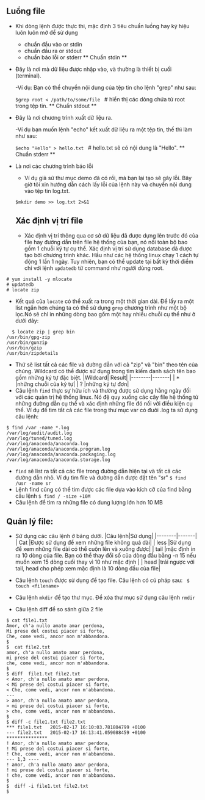 ## Luồng file
- Khi dòng lệnh được thực thi, mặc định 3 tiêu chuẩn luồng hay ký hiệu luôn luôn mở để sử dụng
  - chuẩn đầu vào or stdin
  - chuẩn đầu ra or stdout
  - chuẩn báo lỗi or stderr
** Chuẩn stdin **
- Đây là nơi mà dữ liệu được nhập vào, và thường là thiết bị cuối (terminal).

  -Ví dụ: Bạn có thể chuyển nội dung của tệp tin cho lệnh "grep" như sau:

   `$grep root < /path/to/some/file ` # hiển thị các dòng chứa từ root trong tệp tin.​
** Chuẩn stdout **
- Đây là nơi chương trình xuất dữ liệu ra.

  -Ví dụ bạn muốn lệnh "echo" kết xuất dữ liệu ra một tệp tin, thế thì làm như sau:

   `$echo "Hello" > hello.txt ` # hello.txt sẽ có nội dung là "Hello".​
** Chuẩn stderr **
- Là nơi các chương trình báo lỗi

  - Ví dụ giả sử thư mục demo đã có rồi, mà bạn lại tạo sẽ gây lỗi. Bây giờ tôi xin hướng dẫn cách lấy lỗi của lệnh này và chuyển nội dung vào tệp tin log.txt.

   `$mkdir demo >> log.txt 2>&1​`

  ## Xác định vị trí file
  - Xác định vị trí thông qua cơ sở dữ liệu đã được dựng lên trước đó của file hay đường dẫn trên file hệ thống của bạn, nó nối toàn bộ bao gồm 1 chuỗi ký tự cụ thể. Xác định vị trí sử dụng database đã được tạo bởi chương trình khác. Hầu như các hệ thống linux chạy 1 cách tự động 1 lần 1 ngày. Tuy nhiên, bạn có thể update tại bất kỳ thời điểm chỉ với lệnh `updatedb` từ command như người dùng root.
 ```
# yum install -y mlocate
# updatedb
# locate zip
```
  - Kết quả của `locate` có thể xuất ra trong một thời gian dài. Để lấy ra một list ngắn hơn chúng ta có thể sử dụng `grep` chương trình như một bộ lọc.Nó sẽ chỉ in những dòng bao gồm một hay nhiều chuỗi cụ thể như ở dưới đây:
```
  $ locate zip | grep bin
/usr/bin/gpg-zip
/usr/bin/gunzip
/usr/bin/gzip
/usr/bin/zipdetails
```
- Thứ sẽ list tất cả các file và đường dẫn với cả "zip" và "bin" theo tên của chúng. Wildcard có thể được sử dụng trong tìm kiếm danh sách tên bao gồm những ký tự đặc biệt.
|Wildcard| Result|
|--------|-------|
|   *    |những chuỗi của ký tự|
|   ?    |những ký tự đơn|
- Câu lệnh `find` thực sự hữu ích và thường được sử dụng hằng ngày đối với các quản trị hệ thống linux. Nó đệ quy xuống các cây file hệ thống từ những đường dẫn cụ thể và xác định những file đó nối với điều kiện cụ thể. Ví dụ để tìm tất cả các file trong thư mục var có đuôi .log ta sử dụng câu lệnh:
```
$ find /var -name *.log
/var/log/audit/audit.log
/var/log/tuned/tuned.log
/var/log/anaconda/anaconda.log
/var/log/anaconda/anaconda.program.log
/var/log/anaconda/anaconda.packaging.log
/var/log/anaconda/anaconda.storage.log
```
- `find` sẽ list ra tất cả các file trong đường dẫn hiện tại và tất cả các đường dẫn nhỏ. Ví dụ tìm file và đường dẫn được đặt tên "sr"
`$ find /usr -name sr`
- Lệnh find cũng có thể tìm được các file dựa vào kích cỡ của find bằng câu lệnh
`$ find / -size +10M`
- Câu lệnh để tìm ra những file có dung lượng lớn hơn 10 MB
## Quản lý file:
- Sử dụng các câu lệnh ở bảng dưới.
|Câu lệnh|Sử dụng|
|--------|-------|
|  Cat   |Được sử dụng để xem những file không quá dài|
|  less  |Sử dụng để xem những file dài có thể cuộn lên và xuống được|
|  tail  |mặc định in ra 10 dòng của file. Bạn có thể thay đổi số của dòng đầu bằng -n 15 nếu muốn xem 15 dòng cuối thay vì 10 như mặc định |
|  head  |trái ngược với tail, head cho phép xem mặc định là 10 dòng đầu của file|

- Câu lệnh `touch` được sử dụng để tạo file. Câu lệnh có cú pháp sau:
` $ touch <filename>`
- Câu lệnh `mkdir` để tạo thư mục. Để xóa thư mục sử dụng câu lệnh `rmdir`
- Câu lệnh diff để so sánh giữa 2 file
```
$ cat file1.txt
Amor, ch'a nullo amato amar perdona,
Mi prese del costui piacer si forte,
Che, come vedi, ancor non m'abbandona.
$ 
$  cat file2.txt
amor, ch'a nullo amato amar perdona,
mi prese del costui piacer si forte,
che, come vedi, ancor non m'abbandona.
$ 
$ diff  file1.txt file2.txt
< Amor, ch'a nullo amato amar perdona,
< Mi prese del costui piacer si forte,
< Che, come vedi, ancor non m'abbandona.
---
> amor, ch'a nullo amato amar perdona,
> mi prese del costui piacer si forte,
> che, come vedi, ancor non m'abbandona.
$ 
$ diff -c file1.txt file2.txt
*** file1.txt   2015-02-17 16:10:03.781804799 +0100
--- file2.txt   2015-02-17 16:13:41.059088459 +0100
***************
! Amor, ch'a nullo amato amar perdona,
! Mi prese del costui piacer si forte,
! Che, come vedi, ancor non m'abbandona.
--- 1,3 ----
! amor, ch'a nullo amato amar perdona,
! mi prese del costui piacer si forte,
! che, come vedi, ancor non m'abbandona.
$ 
$  diff -i file1.txt file2.txt
$ 
```





